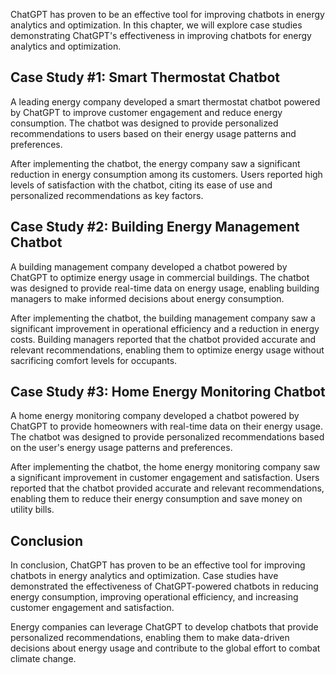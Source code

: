 

ChatGPT has proven to be an effective tool for improving chatbots in energy analytics and optimization. In this chapter, we will explore case studies demonstrating ChatGPT's effectiveness in improving chatbots for energy analytics and optimization.

Case Study #1: Smart Thermostat Chatbot
---------------------------------------

A leading energy company developed a smart thermostat chatbot powered by ChatGPT to improve customer engagement and reduce energy consumption. The chatbot was designed to provide personalized recommendations to users based on their energy usage patterns and preferences.

After implementing the chatbot, the energy company saw a significant reduction in energy consumption among its customers. Users reported high levels of satisfaction with the chatbot, citing its ease of use and personalized recommendations as key factors.

Case Study #2: Building Energy Management Chatbot
-------------------------------------------------

A building management company developed a chatbot powered by ChatGPT to optimize energy usage in commercial buildings. The chatbot was designed to provide real-time data on energy usage, enabling building managers to make informed decisions about energy consumption.

After implementing the chatbot, the building management company saw a significant improvement in operational efficiency and a reduction in energy costs. Building managers reported that the chatbot provided accurate and relevant recommendations, enabling them to optimize energy usage without sacrificing comfort levels for occupants.

Case Study #3: Home Energy Monitoring Chatbot
---------------------------------------------

A home energy monitoring company developed a chatbot powered by ChatGPT to provide homeowners with real-time data on their energy usage. The chatbot was designed to provide personalized recommendations based on the user's energy usage patterns and preferences.

After implementing the chatbot, the home energy monitoring company saw a significant improvement in customer engagement and satisfaction. Users reported that the chatbot provided accurate and relevant recommendations, enabling them to reduce their energy consumption and save money on utility bills.

Conclusion
----------

In conclusion, ChatGPT has proven to be an effective tool for improving chatbots in energy analytics and optimization. Case studies have demonstrated the effectiveness of ChatGPT-powered chatbots in reducing energy consumption, improving operational efficiency, and increasing customer engagement and satisfaction.

Energy companies can leverage ChatGPT to develop chatbots that provide personalized recommendations, enabling them to make data-driven decisions about energy usage and contribute to the global effort to combat climate change.

